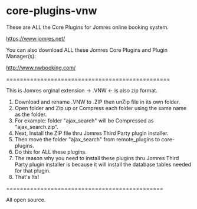 # core-plugins-vnw

These are ALL the Core Plugins for Jomres online booking system.

https://www.jomres.net/

You can also download ALL these Jomres Core Plugins and Plugin Manager(s):

http://www.nwbooking.com/

================================================

This is Jomres orginal extension -> .VNW <- is also zip format.

1. Download and rename .VNW to .ZIP then unZip file in its own folder.
2. Open folder and Zip up or Compress each folder using the same name as the folder.
3. For example: folder "ajax_search" will be Compressed as "ajax_search.zip".
4. Next, Install the ZIP file thru Jomres Third Party plugin installer.
5. Then move the folder "ajax_search" from remote_plugins to core-plugins.
6. Do this for ALL these plugins.
7. The reason why you need to install these plugins thru Jomres Third Party plugin installer is because it will install the database tables needed for that plugin.
8. That's Its!

==============================================

All open source.
